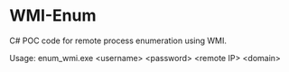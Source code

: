 # WMI-Enum
 C# POC code for remote process enumeration using WMI.

Usage: enum_wmi.exe &lt;username&gt; &lt;password&gt; &lt;remote IP&gt; &lt;domain&gt;
